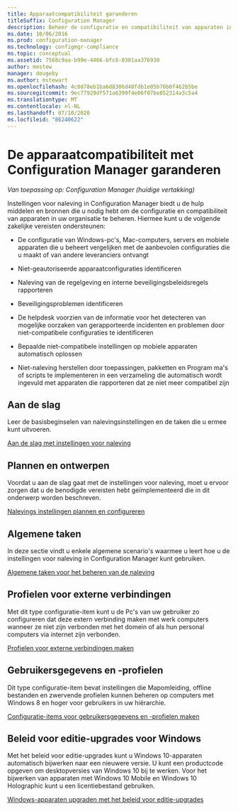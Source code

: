 ```yaml
---
title: Apparaatcompatibiliteit garanderen
titleSuffix: Configuration Manager
description: Beheer de configuratie en compatibiliteit van apparaten in uw organisatie met behulp van Configuration Manager.
ms.date: 10/06/2016
ms.prod: configuration-manager
ms.technology: configmgr-compliance
ms.topic: conceptual
ms.assetid: 7568c9aa-b99e-4466-bfc8-0301aa376930
author: mestew
manager: dougeby
ms.author: mstewart
ms.openlocfilehash: 4c0d78eb1ba6d8306d40fdb1e05b70b0f462b5be
ms.sourcegitcommit: 9ec77929df571a6399f4e06f07be852314a3c5a4
ms.translationtype: MT
ms.contentlocale: nl-NL
ms.lasthandoff: 07/10/2020
ms.locfileid: "86240622"
---
```

# <a name="ensure-device-compliance-with-configuration-manager"></a>De apparaatcompatibiliteit met Configuration Manager garanderen

*Van toepassing op: Configuration Manager (huidige vertakking)*

Instellingen voor naleving in Configuration Manager biedt u de hulp middelen en bronnen die u nodig hebt om de configuratie en compatibiliteit van apparaten in uw organisatie te beheren. Hiermee kunt u de volgende zakelijke vereisten ondersteunen:  

-   De configuratie van Windows-pc's, Mac-computers, servers en mobiele apparaten die u beheert vergelijken met de aanbevolen configuraties die u maakt of van andere leveranciers ontvangt  

-   Niet-geautoriseerde apparaatconfiguraties identificeren  

-   Naleving van de regelgeving en interne beveiligingsbeleidsregels rapporteren  

-   Beveiligingsproblemen identificeren  

-   De helpdesk voorzien van de informatie voor het detecteren van mogelijke oorzaken van gerapporteerde incidenten en problemen door niet-compatibele configuraties te identificeren  

-   Bepaalde niet-compatibele instellingen op mobiele apparaten automatisch oplossen  

-   Niet-naleving herstellen door toepassingen, pakketten en Program ma's of scripts te implementeren in een verzameling die automatisch wordt ingevuld met apparaten die rapporteren dat ze niet meer compatibel zijn  


## <a name="get-started"></a>Aan de slag  
 Leer de basisbeginselen van nalevingsinstellingen en de taken die u ermee kunt uitvoeren.  

 [Aan de slag met instellingen voor naleving](../../compliance/get-started/get-started-with-compliance-settings.md)  

## <a name="plan-and-design"></a>Plannen en ontwerpen  
 Voordat u aan de slag gaat met de instellingen voor naleving, moet u ervoor zorgen dat u de benodigde vereisten hebt geïmplementeerd die in dit onderwerp worden beschreven.  

 [Nalevings instellingen plannen en configureren](../../compliance/plan-design/plan-for-and-configure-compliance-settings.md)  

## <a name="common-tasks"></a>Algemene taken  
 In deze sectie vindt u enkele algemene scenario's waarmee u leert hoe u de instellingen voor naleving in Configuration Manager kunt gebruiken.  

 [Algemene taken voor het beheren van de naleving](../../compliance/plan-design/common-tasks-for-managing-compliance.md)  

## <a name="remote-connection-profiles"></a>Profielen voor externe verbindingen  
 Met dit type configuratie-item kunt u de Pc's van uw gebruiker zo configureren dat deze extern verbinding maken met werk computers wanneer ze niet zijn verbonden met het domein of als hun personal computers via internet zijn verbonden.  

 [Profielen voor externe verbindingen maken](../deploy-use/create-remote-connection-profiles.md)  

## <a name="user-data-and-profiles"></a>Gebruikersgegevens en -profielen  
 Dit type configuratie-item bevat instellingen die Mapomleiding, offline bestanden en zwervende profielen kunnen beheren op computers met Windows 8 en hoger voor gebruikers in uw hiërarchie.  

 [Configuratie-items voor gebruikersgegevens en -profielen maken](../deploy-use/create-user-data-and-profiles-configuration-items.md)  

## <a name="windows-edition-upgrade-policy"></a>Beleid voor editie-upgrades voor Windows  
 Met het beleid voor editie-upgrades kunt u Windows 10-apparaten automatisch bijwerken naar een nieuwere versie. U kunt een productcode opgeven om desktopversies van Windows 10 bij te werken. Voor het bijwerken van apparaten met Windows 10 Mobile en Windows 10 Holographic kunt u een licentiebestand gebruiken.  

 [Windows-apparaten upgraden met het beleid voor editie-upgrades](../deploy-use/upgrade-windows-version.md)  
